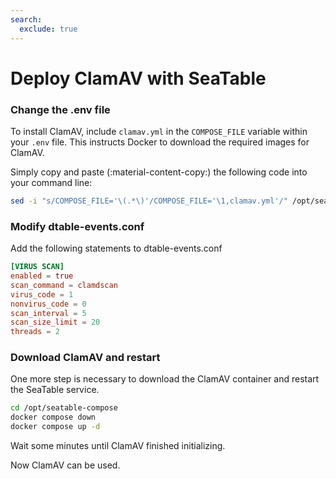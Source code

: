 ```yaml
---
search:
  exclude: true
---
```


# Deploy ClamAV with SeaTable

### Change the .env file

To install ClamAV, include `clamav.yml` in the `COMPOSE_FILE` variable within your `.env` file. This instructs Docker to download the required images for ClamAV.

Simply copy and paste (:material-content-copy:) the following code into your command line:

```bash
sed -i "s/COMPOSE_FILE='\(.*\)'/COMPOSE_FILE='\1,clamav.yml'/" /opt/seatable-compose/.env
```

### Modify dtable-events.conf

Add the following statements to dtable-events.conf

```conf
[VIRUS SCAN]
enabled = true
scan_command = clamdscan
virus_code = 1
nonvirus_code = 0
scan_interval = 5
scan_size_limit = 20
threads = 2
```

### Download ClamAV and restart

One more step is necessary to download the ClamAV container and restart the SeaTable service.

```bash
cd /opt/seatable-compose
docker compose down
docker compose up -d
```

Wait some minutes until ClamAV finished initializing.

Now ClamAV can be used.
